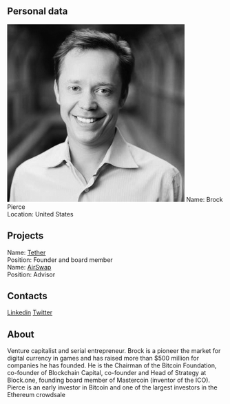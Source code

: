 ## Personal data   
![Brock Pierce  photo](../people/photo/brock_pierce.jpg)
Name: Brock Pierce  
Location: United States  
## Projects 
Name: [Tether](../projects/tether.md)   
Position: Founder and board member  
Name: [AirSwap](../projects/airswap.md)   
Position: Advisor 
## Contacts
[Linkedin](https://www.linkedin.com/in/brockpierce/)
[Twitter](https://twitter.com/brockpierce)
## About
Venture capitalist and serial entrepreneur. 
Brock is a pioneer the market for digital currency in games and has raised more than $500 million for companies he has founded. He is the Chairman of the Bitcoin Foundation, co-founder of Blockchain Capital, co-founder and Head of Strategy at Block.one, founding board member of Mastercoin (inventor of the ICO). Pierce is an early investor in Bitcoin and one of the largest investors in the Ethereum crowdsale
